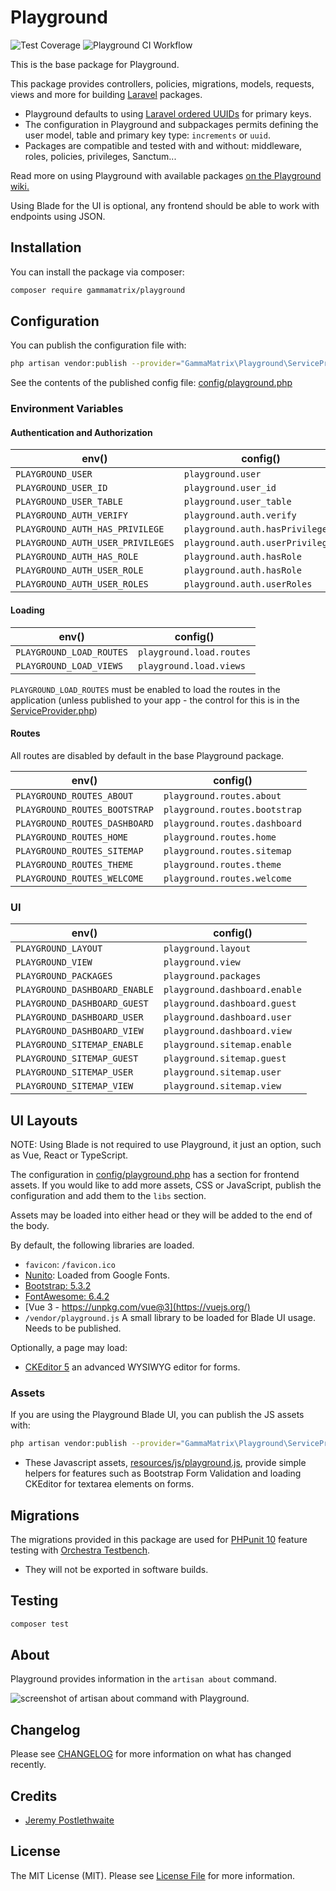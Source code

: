 # Playground

![Test Coverage](https://raw.githubusercontent.com/gammamatrix/playground/develop/badge-coverage.svg)
![Playground CI Workflow](https://github.com/gammamatrix/playground/actions/workflows/ci.yml/badge.svg?)

This is the base package for Playground.

This package provides controllers, policies, migrations, models, requests, views and more for building [Laravel](https://laravel.com/docs/10.x) packages.
- Playground defaults to using [Laravel ordered UUIDs](https://laravel.com/docs/10.x/strings#method-str-ordered-uuid) for primary keys.
- The configuration in Playground and subpackages permits defining the user model, table and primary key type: `increments` or `uuid`.
- Packages are compatible and tested with and without: middleware, roles, policies, privileges, Sanctum...

Read more on using Playground with available packages [on the Playground wiki.](https://github.com/gammamatrix/playground/wiki)

Using Blade for the UI is optional, any frontend should be able to work with endpoints using JSON.

## Installation

You can install the package via composer:

```bash
composer require gammamatrix/playground
```

## Configuration

You can publish the configuration file with:
```bash
php artisan vendor:publish --provider="GammaMatrix\Playground\ServiceProvider" --tag="playground-config"
```

See the contents of the published config file: [config/playground.php](config/playground.php)

### Environment Variables

#### Authentication and Authorization

| env()                             | config()                         |
|-----------------------------------|----------------------------------|
| `PLAYGROUND_USER`                 | `playground.user`                |
| `PLAYGROUND_USER_ID`              | `playground.user_id`             |
| `PLAYGROUND_USER_TABLE`           | `playground.user_table`          |
| `PLAYGROUND_AUTH_VERIFY`          | `playground.auth.verify`         |
| `PLAYGROUND_AUTH_HAS_PRIVILEGE`   | `playground.auth.hasPrivilege`   |
| `PLAYGROUND_AUTH_USER_PRIVILEGES` | `playground.auth.userPrivileges` |
| `PLAYGROUND_AUTH_HAS_ROLE`        | `playground.auth.hasRole`        |
| `PLAYGROUND_AUTH_USER_ROLE`       | `playground.auth.hasRole`        |
| `PLAYGROUND_AUTH_USER_ROLES`      | `playground.auth.userRoles`      |

#### Loading

| env()                    | config()                 |
|--------------------------|--------------------------|
| `PLAYGROUND_LOAD_ROUTES` | `playground.load.routes` |
| `PLAYGROUND_LOAD_VIEWS`  | `playground.load.views`  |

`PLAYGROUND_LOAD_ROUTES` must be enabled to load the routes in the application (unless published to your app - the control for this is in the [ServiceProvider.php](src/ServiceProvider.php))

#### Routes

All routes are disabled by default in the base Playground package.

| env()                         | config()                      |
|-------------------------------|-------------------------------|
| `PLAYGROUND_ROUTES_ABOUT`     | `playground.routes.about`     |
| `PLAYGROUND_ROUTES_BOOTSTRAP` | `playground.routes.bootstrap` |
| `PLAYGROUND_ROUTES_DASHBOARD` | `playground.routes.dashboard` |
| `PLAYGROUND_ROUTES_HOME`      | `playground.routes.home`      |
| `PLAYGROUND_ROUTES_SITEMAP`   | `playground.routes.sitemap`   |
| `PLAYGROUND_ROUTES_THEME`     | `playground.routes.theme`     |
| `PLAYGROUND_ROUTES_WELCOME`   | `playground.routes.welcome`   |

### UI

| env()                         | config()                      |
|-------------------------------|-------------------------------|
| `PLAYGROUND_LAYOUT`           | `playground.layout`           |
| `PLAYGROUND_VIEW`             | `playground.view`             |
| `PLAYGROUND_PACKAGES`         | `playground.packages`         |
| `PLAYGROUND_DASHBOARD_ENABLE` | `playground.dashboard.enable` |
| `PLAYGROUND_DASHBOARD_GUEST`  | `playground.dashboard.guest`  |
| `PLAYGROUND_DASHBOARD_USER`   | `playground.dashboard.user`   |
| `PLAYGROUND_DASHBOARD_VIEW`   | `playground.dashboard.view`   |
| `PLAYGROUND_SITEMAP_ENABLE`   | `playground.sitemap.enable`   |
| `PLAYGROUND_SITEMAP_GUEST`    | `playground.sitemap.guest`    |
| `PLAYGROUND_SITEMAP_USER`     | `playground.sitemap.user`     |
| `PLAYGROUND_SITEMAP_VIEW`     | `playground.sitemap.view`     |


## UI Layouts

NOTE: Using Blade is not required to use Playground, it just an option, such as Vue, React or TypeScript.

The configuration in [config/playground.php](config/playground.php) has a section for frontend assets. If you would like to add more assets, CSS or JavaScript, publish the configuration and add them to the `libs` section.

Assets may be loaded into either head or they will be added to the end of the body.

By default, the following libraries are loaded.

- `favicon`: `/favicon.ico`
- [Nunito](https://fonts.google.com/specimen/Nunito): Loaded from Google Fonts.
- [Bootstrap: 5.3.2](https://getbootstrap.com/docs/5.3/)
- [FontAwesome: 6.4.2](https://fontawesome.com/search?o=r&m=free)
- [Vue 3 - https://unpkg.com/vue@3](https://vuejs.org/)
- `/vendor/playground.js` A small library to be loaded for Blade UI usage. Needs to be published.

Optionally, a page may load:
- [CKEditor 5](https://ckeditor.com/ckeditor-5/) an advanced WYSIWYG editor for forms.


### Assets

If you are using the Playground Blade UI, you can publish the JS assets with:
```bash
php artisan vendor:publish --provider="GammaMatrix\Playground\ServiceProvider" --tag="playground-js"
```
- These Javascript assets, [resources/js/playground.js](resources/js/playground.js), provide simple helpers for features such as Bootstrap Form Validation and loading CKEditor for textarea elements on forms.


## Migrations

The migrations provided in this package are used for [PHPunit 10](https://docs.phpunit.de/en/10.4/) feature testing with [Orchestra Testbench](https://packages.tools/testbench.html).
- They will not be exported in software builds.

## Testing

```sh
composer test
```

## About

Playground provides information in the `artisan about` command.

<img src="resources/docs/artisan-about-playground.png" alt="screenshot of artisan about command with Playground.">

## Changelog

Please see [CHANGELOG](CHANGELOG.md) for more information on what has changed recently.

## Credits

- [Jeremy Postlethwaite](https://github.com/gammamatrix)

## License

The MIT License (MIT). Please see [License File](LICENSE.md) for more information.
